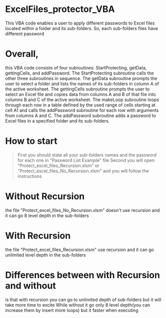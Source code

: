 # ExcelFiles_protector_VBA
This VBA code enables a user to apply different passwords to Excel files located within a folder and its sub-folders. So, each sub-folders files have different password

# Overall, 
this VBA code consists of four subroutines: StartProtecting, getData, gettingCells, and addPassword. 
The StartProtecting subroutine calls the other three subroutines in sequence. 
The getData subroutine prompts the user to select a folder and lists the names of its sub-folders in column A of the active worksheet. 
The gettingCells subroutine prompts the user to select an Excel file and copies data from columns A and B of that file into columns B and C of the active worksheet. 
The makeLoop subroutine loops through each row in a table defined by the used range of cells starting at cell A1 and calls the addPassword subroutine for each row with arguments from columns A and C. 
The addPassword subroutine adds a password to Excel files in a specified folder and its sub-folders.

# How to start
> First you should state all your sub-folders names and the password for each one in "Password List Example" file
> Second you will open "Protect_excel_files_Recursion.xlsm" or "Protect_excel_files_No_Recursion.xlsm" and you will follow the instructions


# Without Recursion
the file "Protect_excel_files_No_Recursion.xlsm" doesn't use recursion and it can go 8 level depth in the sub-folders


# With Recursion
the file "Protect_excel_files_Recursion.xlsm" use recursion and it can go unlimited level depth in the sub-folders

# Differences between with Recursion and without
is that with recursion you can go to unlimited depth of sub-folders but it will take more time to excite 
While without it go only 8 level depth(you can increase them by insert more loops) but it faster when executing

